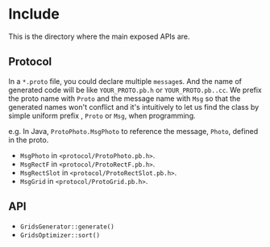 Include
=======

This is the directory where the main exposed APIs are.

Protocol
--------

In a `*.proto` file, you could declare multiple `message`s. And the name of generated code will be like `YOUR_PROTO.pb.h` or `YOUR_PROTO.pb..cc`. We prefix the proto name with `Proto` and the message name with `Msg` so that the generated names won't conflict and it's intuitively to let us find the class by simple uniform prefix , `Proto` or `Msg`, when programming.

e.g. In Java, `ProtoPhoto.MsgPhoto` to reference the message, `Photo`, defined in the proto.

* `MsgPhoto` in `<protocol/ProtoPhoto.pb.h>`.
* `MsgRectF` in `<protocol/ProtoRectF.pb.h>`.
* `MsgRectSlot` in `<protocol/ProtoRectSlot.pb.h>`.
* `MsgGrid` in `<protocol/ProtoGrid.pb.h>`.

API
---

* `GridsGenerator::generate()`
* `GridsOptimizer::sort()`



